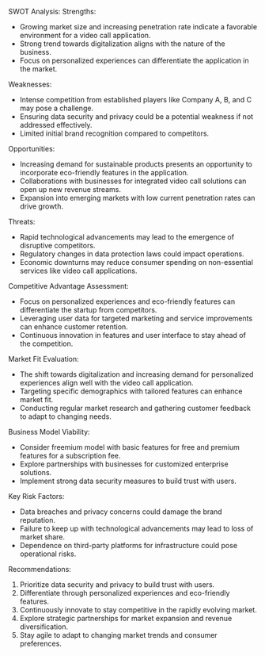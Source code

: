 SWOT Analysis:
Strengths:
- Growing market size and increasing penetration rate indicate a favorable environment for a video call application.
- Strong trend towards digitalization aligns with the nature of the business.
- Focus on personalized experiences can differentiate the application in the market.

Weaknesses:
- Intense competition from established players like Company A, B, and C may pose a challenge.
- Ensuring data security and privacy could be a potential weakness if not addressed effectively.
- Limited initial brand recognition compared to competitors.

Opportunities:
- Increasing demand for sustainable products presents an opportunity to incorporate eco-friendly features in the application.
- Collaborations with businesses for integrated video call solutions can open up new revenue streams.
- Expansion into emerging markets with low current penetration rates can drive growth.

Threats:
- Rapid technological advancements may lead to the emergence of disruptive competitors.
- Regulatory changes in data protection laws could impact operations.
- Economic downturns may reduce consumer spending on non-essential services like video call applications.

Competitive Advantage Assessment:
- Focus on personalized experiences and eco-friendly features can differentiate the startup from competitors.
- Leveraging user data for targeted marketing and service improvements can enhance customer retention.
- Continuous innovation in features and user interface to stay ahead of the competition.

Market Fit Evaluation:
- The shift towards digitalization and increasing demand for personalized experiences align well with the video call application.
- Targeting specific demographics with tailored features can enhance market fit.
- Conducting regular market research and gathering customer feedback to adapt to changing needs.

Business Model Viability:
- Consider freemium model with basic features for free and premium features for a subscription fee.
- Explore partnerships with businesses for customized enterprise solutions.
- Implement strong data security measures to build trust with users.

Key Risk Factors:
- Data breaches and privacy concerns could damage the brand reputation.
- Failure to keep up with technological advancements may lead to loss of market share.
- Dependence on third-party platforms for infrastructure could pose operational risks.

Recommendations:
1. Prioritize data security and privacy to build trust with users.
2. Differentiate through personalized experiences and eco-friendly features.
3. Continuously innovate to stay competitive in the rapidly evolving market.
4. Explore strategic partnerships for market expansion and revenue diversification.
5. Stay agile to adapt to changing market trends and consumer preferences.